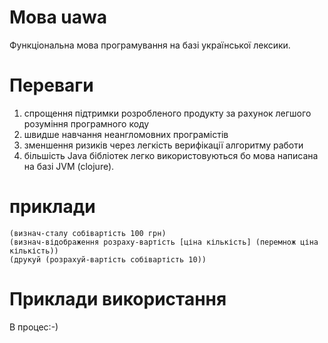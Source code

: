 # Мова uawa
Функціональна мова програмування на базі української лексики.
# Переваги
1. спрощення підтримки розробленого продукту за рахунок легшого розуміння програмного коду
2. швидше навчання неангломовних програмістів
3. зменшення ризиків через легкість верифікації алгоритму работи
4. більшість Java бібліотек легко використовуються бо мова написана на базі JVM (clojure). 
# приклади
```
(визнач-сталу собівартість 100 грн)
(визнач-відображення розраху-вартість [ціна кількість] (перемнож ціна кількість))
(друкуй (розрахуй-вартість собівартість 10))
```
# Приклади використання
В процес:-)
